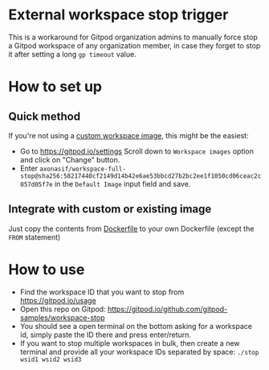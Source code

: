 # External workspace stop trigger

This is a workaround for Gitpod organization admins to manually force stop a Gitpod workspace of any organization member, in case they forget to stop it after setting a long `gp timeout` value.

# How to set up

## Quick method

If you're not using a [custom workspace image](https://www.gitpod.io/docs/configure/workspaces/workspace-image#configuring-a-workspace-image), this might be the easiest:
- Go to https://gitpod.io/settings
Scroll down to `Workspace images` option and click on "Change" button.
- Enter `axonasif/workspace-full-stop@sha256:58217440cf2149d14b42e6ae53bbcd27b2bc2ee1f1050cd06ceac2c057d05f7e` in the `Default Image` input field and save.

## Integrate with custom or existing image

Just copy the contents from [Dockerfile](./Dockerfile) to your own Dockerfile (except the `FROM` statement)

# How to use

- Find the workspace ID that you want to stop from https://gitpod.io/usage
- Open this repo on Gitpod: https://gitpod.io/github.com/gitpod-samples/workspace-stop
- You should see a open terminal on the bottom asking for a workspace id, simply paste the ID there and press enter/return.
- If you want to stop multiple workspaces in bulk, then create a new terminal and provide all your workspace IDs separated by space: `./stop wsid1 wsid2 wsid3`


